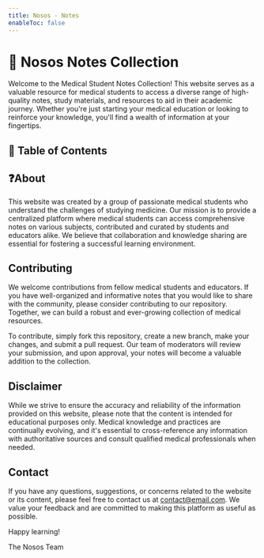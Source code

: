 ```yaml
---
title: Nosos - Notes
enableToc: false
---
```


# 📓 Nosos Notes Collection

Welcome to the Medical Student Notes Collection! This website serves as a valuable resource for medical students to access a diverse range of high-quality notes, study materials, and resources to aid in their academic journey. Whether you're just starting your medical education or looking to reinforce your knowledge, you'll find a wealth of information at your fingertips.

## 📖 Table of Contents

## ❓About

This website was created by a group of passionate medical students who understand the challenges of studying medicine. Our mission is to provide a centralized platform where medical students can access comprehensive notes on various subjects, contributed and curated by students and educators alike. We believe that collaboration and knowledge sharing are essential for fostering a successful learning environment.

## Contributing

We welcome contributions from fellow medical students and educators. If you have well-organized and informative notes that you would like to share with the community, please consider contributing to our repository. Together, we can build a robust and ever-growing collection of medical resources.

To contribute, simply fork this repository, create a new branch, make your changes, and submit a pull request. Our team of moderators will review your submission, and upon approval, your notes will become a valuable addition to the collection.

## Disclaimer

While we strive to ensure the accuracy and reliability of the information provided on this website, please note that the content is intended for educational purposes only. Medical knowledge and practices are continually evolving, and it's essential to cross-reference any information with authoritative sources and consult qualified medical professionals when needed.

## Contact

If you have any questions, suggestions, or concerns related to the website or its content, please feel free to contact us at [contact@email.com](mailto:contact@email.com). We value your feedback and are committed to making this platform as useful as possible.

Happy learning!

The Nosos Team
